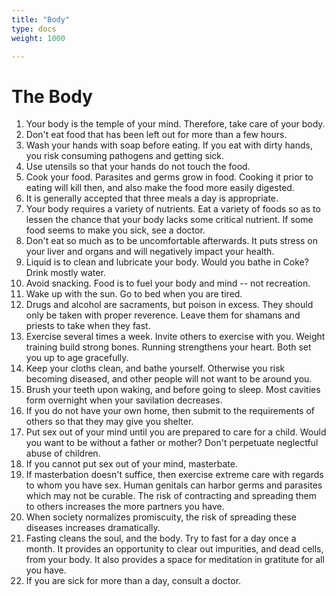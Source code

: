 ```yaml
---
title: "Body"
type: docs
weight: 1000

---
```


# The Body

1. Your body is the temple of your mind. Therefore, take care of your body.
1. Don't eat food that has been left out for more than a few hours.
1. Wash your hands with soap before eating. If you eat with dirty hands, you risk consuming pathogens and getting sick.
1. Use utensils so that your hands do not touch the food.
1. Cook your food. Parasites and germs grow in food. Cooking it prior to eating will kill then, and also make the food more easily digested.
1. It is generally accepted that three meals a day is appropriate.
1. Your body requires a variety of nutrients. Eat a variety of foods so as to lessen the chance that your body lacks some critical nutrient. If some food seems to make you sick, see a doctor.
1. Don't eat so much as to be uncomfortable afterwards. It puts stress on your liver and organs and will negatively impact your health.
1. Liquid is to clean and lubricate your body. Would you bathe in Coke? Drink mostly water.
1. Avoid snacking. Food is to fuel your body and mind -- not recreation.
1. Wake up with the sun. Go to bed when you are tired.
1. Drugs and alcohol are sacraments, but poison in excess. They should only be taken with proper reverence. Leave them for shamans and priests to take when they fast.
1. Exercise several times a week. Invite others to exercise with you. Weight training build strong bones. Running strengthens your heart. Both set you up to age gracefully.
1. Keep your cloths clean, and bathe yourself. Otherwise you risk becoming diseased, and other people will not want to be around you.
1. Brush your teeth upon waking, and before going to sleep. Most cavities form overnight when your savilation decreases.
1. If you do not have your own home, then submit to the requirements of others so that they may give you shelter.
1. Put sex out of your mind until you are prepared to care for a child. Would you want to be without a father or  mother? Don't perpetuate neglectful abuse of children.
1. If you cannot put sex out of your mind, masterbate.
1. If masterbation doesn't suffice, then exercise extreme care with regards to whom you have sex. Human genitals can harbor germs and parasites which may not be curable. The risk of contracting and spreading them to others increases the more partners you have.
1. When society normalizes promiscuity, the risk of spreading these diseases increases dramatically.
1. Fasting cleans the soul, and the body. Try to fast for a day once a month. It provides an opportunity to clear out impurities, and dead cells, from your body. It also provides a space for meditation in gratitute for all you have.
1. If you are sick for more than a day, consult a doctor.